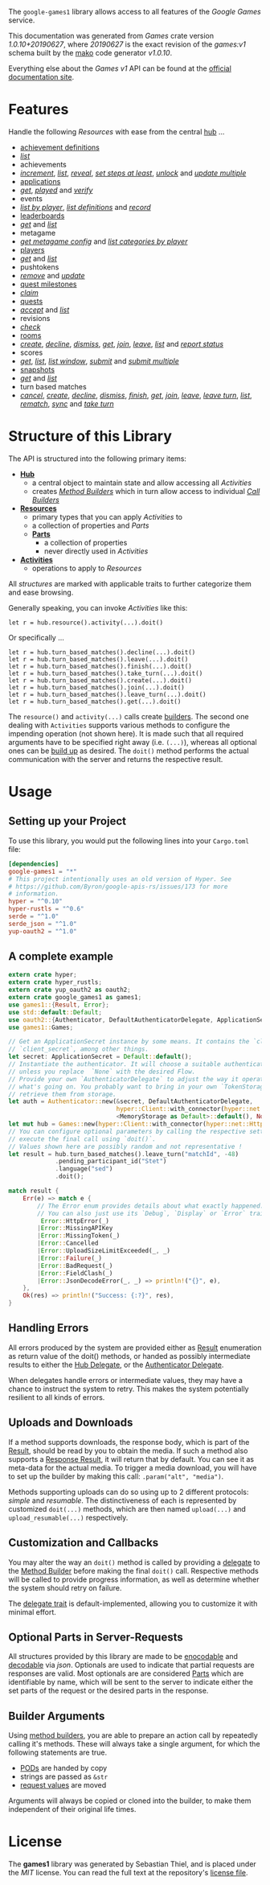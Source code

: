 <!---
DO NOT EDIT !
This file was generated automatically from 'src/mako/api/README.md.mako'
DO NOT EDIT !
-->
The `google-games1` library allows access to all features of the *Google Games* service.

This documentation was generated from *Games* crate version *1.0.10+20190627*, where *20190627* is the exact revision of the *games:v1* schema built by the [mako](http://www.makotemplates.org/) code generator *v1.0.10*.

Everything else about the *Games* *v1* API can be found at the
[official documentation site](https://developers.google.com/games/services/).
# Features

Handle the following *Resources* with ease from the central [hub](https://docs.rs/google-games1/1.0.10+20190627/google_games1/struct.Games.html) ... 

* [achievement definitions](https://docs.rs/google-games1/1.0.10+20190627/google_games1/struct.AchievementDefinition.html)
 * [*list*](https://docs.rs/google-games1/1.0.10+20190627/google_games1/struct.AchievementDefinitionListCall.html)
* achievements
 * [*increment*](https://docs.rs/google-games1/1.0.10+20190627/google_games1/struct.AchievementIncrementCall.html), [*list*](https://docs.rs/google-games1/1.0.10+20190627/google_games1/struct.AchievementListCall.html), [*reveal*](https://docs.rs/google-games1/1.0.10+20190627/google_games1/struct.AchievementRevealCall.html), [*set steps at least*](https://docs.rs/google-games1/1.0.10+20190627/google_games1/struct.AchievementSetStepsAtLeastCall.html), [*unlock*](https://docs.rs/google-games1/1.0.10+20190627/google_games1/struct.AchievementUnlockCall.html) and [*update multiple*](https://docs.rs/google-games1/1.0.10+20190627/google_games1/struct.AchievementUpdateMultipleCall.html)
* [applications](https://docs.rs/google-games1/1.0.10+20190627/google_games1/struct.Application.html)
 * [*get*](https://docs.rs/google-games1/1.0.10+20190627/google_games1/struct.ApplicationGetCall.html), [*played*](https://docs.rs/google-games1/1.0.10+20190627/google_games1/struct.ApplicationPlayedCall.html) and [*verify*](https://docs.rs/google-games1/1.0.10+20190627/google_games1/struct.ApplicationVerifyCall.html)
* events
 * [*list by player*](https://docs.rs/google-games1/1.0.10+20190627/google_games1/struct.EventListByPlayerCall.html), [*list definitions*](https://docs.rs/google-games1/1.0.10+20190627/google_games1/struct.EventListDefinitionCall.html) and [*record*](https://docs.rs/google-games1/1.0.10+20190627/google_games1/struct.EventRecordCall.html)
* [leaderboards](https://docs.rs/google-games1/1.0.10+20190627/google_games1/struct.Leaderboard.html)
 * [*get*](https://docs.rs/google-games1/1.0.10+20190627/google_games1/struct.LeaderboardGetCall.html) and [*list*](https://docs.rs/google-games1/1.0.10+20190627/google_games1/struct.LeaderboardListCall.html)
* metagame
 * [*get metagame config*](https://docs.rs/google-games1/1.0.10+20190627/google_games1/struct.MetagameGetMetagameConfigCall.html) and [*list categories by player*](https://docs.rs/google-games1/1.0.10+20190627/google_games1/struct.MetagameListCategoriesByPlayerCall.html)
* [players](https://docs.rs/google-games1/1.0.10+20190627/google_games1/struct.Player.html)
 * [*get*](https://docs.rs/google-games1/1.0.10+20190627/google_games1/struct.PlayerGetCall.html) and [*list*](https://docs.rs/google-games1/1.0.10+20190627/google_games1/struct.PlayerListCall.html)
* pushtokens
 * [*remove*](https://docs.rs/google-games1/1.0.10+20190627/google_games1/struct.PushtokenRemoveCall.html) and [*update*](https://docs.rs/google-games1/1.0.10+20190627/google_games1/struct.PushtokenUpdateCall.html)
* [quest milestones](https://docs.rs/google-games1/1.0.10+20190627/google_games1/struct.QuestMilestone.html)
 * [*claim*](https://docs.rs/google-games1/1.0.10+20190627/google_games1/struct.QuestMilestoneClaimCall.html)
* [quests](https://docs.rs/google-games1/1.0.10+20190627/google_games1/struct.Quest.html)
 * [*accept*](https://docs.rs/google-games1/1.0.10+20190627/google_games1/struct.QuestAcceptCall.html) and [*list*](https://docs.rs/google-games1/1.0.10+20190627/google_games1/struct.QuestListCall.html)
* revisions
 * [*check*](https://docs.rs/google-games1/1.0.10+20190627/google_games1/struct.RevisionCheckCall.html)
* [rooms](https://docs.rs/google-games1/1.0.10+20190627/google_games1/struct.Room.html)
 * [*create*](https://docs.rs/google-games1/1.0.10+20190627/google_games1/struct.RoomCreateCall.html), [*decline*](https://docs.rs/google-games1/1.0.10+20190627/google_games1/struct.RoomDeclineCall.html), [*dismiss*](https://docs.rs/google-games1/1.0.10+20190627/google_games1/struct.RoomDismisCall.html), [*get*](https://docs.rs/google-games1/1.0.10+20190627/google_games1/struct.RoomGetCall.html), [*join*](https://docs.rs/google-games1/1.0.10+20190627/google_games1/struct.RoomJoinCall.html), [*leave*](https://docs.rs/google-games1/1.0.10+20190627/google_games1/struct.RoomLeaveCall.html), [*list*](https://docs.rs/google-games1/1.0.10+20190627/google_games1/struct.RoomListCall.html) and [*report status*](https://docs.rs/google-games1/1.0.10+20190627/google_games1/struct.RoomReportStatuCall.html)
* scores
 * [*get*](https://docs.rs/google-games1/1.0.10+20190627/google_games1/struct.ScoreGetCall.html), [*list*](https://docs.rs/google-games1/1.0.10+20190627/google_games1/struct.ScoreListCall.html), [*list window*](https://docs.rs/google-games1/1.0.10+20190627/google_games1/struct.ScoreListWindowCall.html), [*submit*](https://docs.rs/google-games1/1.0.10+20190627/google_games1/struct.ScoreSubmitCall.html) and [*submit multiple*](https://docs.rs/google-games1/1.0.10+20190627/google_games1/struct.ScoreSubmitMultipleCall.html)
* [snapshots](https://docs.rs/google-games1/1.0.10+20190627/google_games1/struct.Snapshot.html)
 * [*get*](https://docs.rs/google-games1/1.0.10+20190627/google_games1/struct.SnapshotGetCall.html) and [*list*](https://docs.rs/google-games1/1.0.10+20190627/google_games1/struct.SnapshotListCall.html)
* turn based matches
 * [*cancel*](https://docs.rs/google-games1/1.0.10+20190627/google_games1/struct.TurnBasedMatcheCancelCall.html), [*create*](https://docs.rs/google-games1/1.0.10+20190627/google_games1/struct.TurnBasedMatcheCreateCall.html), [*decline*](https://docs.rs/google-games1/1.0.10+20190627/google_games1/struct.TurnBasedMatcheDeclineCall.html), [*dismiss*](https://docs.rs/google-games1/1.0.10+20190627/google_games1/struct.TurnBasedMatcheDismisCall.html), [*finish*](https://docs.rs/google-games1/1.0.10+20190627/google_games1/struct.TurnBasedMatcheFinishCall.html), [*get*](https://docs.rs/google-games1/1.0.10+20190627/google_games1/struct.TurnBasedMatcheGetCall.html), [*join*](https://docs.rs/google-games1/1.0.10+20190627/google_games1/struct.TurnBasedMatcheJoinCall.html), [*leave*](https://docs.rs/google-games1/1.0.10+20190627/google_games1/struct.TurnBasedMatcheLeaveCall.html), [*leave turn*](https://docs.rs/google-games1/1.0.10+20190627/google_games1/struct.TurnBasedMatcheLeaveTurnCall.html), [*list*](https://docs.rs/google-games1/1.0.10+20190627/google_games1/struct.TurnBasedMatcheListCall.html), [*rematch*](https://docs.rs/google-games1/1.0.10+20190627/google_games1/struct.TurnBasedMatcheRematchCall.html), [*sync*](https://docs.rs/google-games1/1.0.10+20190627/google_games1/struct.TurnBasedMatcheSyncCall.html) and [*take turn*](https://docs.rs/google-games1/1.0.10+20190627/google_games1/struct.TurnBasedMatcheTakeTurnCall.html)




# Structure of this Library

The API is structured into the following primary items:

* **[Hub](https://docs.rs/google-games1/1.0.10+20190627/google_games1/struct.Games.html)**
    * a central object to maintain state and allow accessing all *Activities*
    * creates [*Method Builders*](https://docs.rs/google-games1/1.0.10+20190627/google_games1/trait.MethodsBuilder.html) which in turn
      allow access to individual [*Call Builders*](https://docs.rs/google-games1/1.0.10+20190627/google_games1/trait.CallBuilder.html)
* **[Resources](https://docs.rs/google-games1/1.0.10+20190627/google_games1/trait.Resource.html)**
    * primary types that you can apply *Activities* to
    * a collection of properties and *Parts*
    * **[Parts](https://docs.rs/google-games1/1.0.10+20190627/google_games1/trait.Part.html)**
        * a collection of properties
        * never directly used in *Activities*
* **[Activities](https://docs.rs/google-games1/1.0.10+20190627/google_games1/trait.CallBuilder.html)**
    * operations to apply to *Resources*

All *structures* are marked with applicable traits to further categorize them and ease browsing.

Generally speaking, you can invoke *Activities* like this:

```Rust,ignore
let r = hub.resource().activity(...).doit()
```

Or specifically ...

```ignore
let r = hub.turn_based_matches().decline(...).doit()
let r = hub.turn_based_matches().leave(...).doit()
let r = hub.turn_based_matches().finish(...).doit()
let r = hub.turn_based_matches().take_turn(...).doit()
let r = hub.turn_based_matches().create(...).doit()
let r = hub.turn_based_matches().join(...).doit()
let r = hub.turn_based_matches().leave_turn(...).doit()
let r = hub.turn_based_matches().get(...).doit()
```

The `resource()` and `activity(...)` calls create [builders][builder-pattern]. The second one dealing with `Activities` 
supports various methods to configure the impending operation (not shown here). It is made such that all required arguments have to be 
specified right away (i.e. `(...)`), whereas all optional ones can be [build up][builder-pattern] as desired.
The `doit()` method performs the actual communication with the server and returns the respective result.

# Usage

## Setting up your Project

To use this library, you would put the following lines into your `Cargo.toml` file:

```toml
[dependencies]
google-games1 = "*"
# This project intentionally uses an old version of Hyper. See
# https://github.com/Byron/google-apis-rs/issues/173 for more
# information.
hyper = "^0.10"
hyper-rustls = "^0.6"
serde = "^1.0"
serde_json = "^1.0"
yup-oauth2 = "^1.0"
```

## A complete example

```Rust
extern crate hyper;
extern crate hyper_rustls;
extern crate yup_oauth2 as oauth2;
extern crate google_games1 as games1;
use games1::{Result, Error};
use std::default::Default;
use oauth2::{Authenticator, DefaultAuthenticatorDelegate, ApplicationSecret, MemoryStorage};
use games1::Games;

// Get an ApplicationSecret instance by some means. It contains the `client_id` and 
// `client_secret`, among other things.
let secret: ApplicationSecret = Default::default();
// Instantiate the authenticator. It will choose a suitable authentication flow for you, 
// unless you replace  `None` with the desired Flow.
// Provide your own `AuthenticatorDelegate` to adjust the way it operates and get feedback about 
// what's going on. You probably want to bring in your own `TokenStorage` to persist tokens and
// retrieve them from storage.
let auth = Authenticator::new(&secret, DefaultAuthenticatorDelegate,
                              hyper::Client::with_connector(hyper::net::HttpsConnector::new(hyper_rustls::TlsClient::new())),
                              <MemoryStorage as Default>::default(), None);
let mut hub = Games::new(hyper::Client::with_connector(hyper::net::HttpsConnector::new(hyper_rustls::TlsClient::new())), auth);
// You can configure optional parameters by calling the respective setters at will, and
// execute the final call using `doit()`.
// Values shown here are possibly random and not representative !
let result = hub.turn_based_matches().leave_turn("matchId", -48)
             .pending_participant_id("Stet")
             .language("sed")
             .doit();

match result {
    Err(e) => match e {
        // The Error enum provides details about what exactly happened.
        // You can also just use its `Debug`, `Display` or `Error` traits
         Error::HttpError(_)
        |Error::MissingAPIKey
        |Error::MissingToken(_)
        |Error::Cancelled
        |Error::UploadSizeLimitExceeded(_, _)
        |Error::Failure(_)
        |Error::BadRequest(_)
        |Error::FieldClash(_)
        |Error::JsonDecodeError(_, _) => println!("{}", e),
    },
    Ok(res) => println!("Success: {:?}", res),
}

```
## Handling Errors

All errors produced by the system are provided either as [Result](https://docs.rs/google-games1/1.0.10+20190627/google_games1/enum.Result.html) enumeration as return value of 
the doit() methods, or handed as possibly intermediate results to either the 
[Hub Delegate](https://docs.rs/google-games1/1.0.10+20190627/google_games1/trait.Delegate.html), or the [Authenticator Delegate](https://docs.rs/yup-oauth2/*/yup_oauth2/trait.AuthenticatorDelegate.html).

When delegates handle errors or intermediate values, they may have a chance to instruct the system to retry. This 
makes the system potentially resilient to all kinds of errors.

## Uploads and Downloads
If a method supports downloads, the response body, which is part of the [Result](https://docs.rs/google-games1/1.0.10+20190627/google_games1/enum.Result.html), should be
read by you to obtain the media.
If such a method also supports a [Response Result](https://docs.rs/google-games1/1.0.10+20190627/google_games1/trait.ResponseResult.html), it will return that by default.
You can see it as meta-data for the actual media. To trigger a media download, you will have to set up the builder by making
this call: `.param("alt", "media")`.

Methods supporting uploads can do so using up to 2 different protocols: 
*simple* and *resumable*. The distinctiveness of each is represented by customized 
`doit(...)` methods, which are then named `upload(...)` and `upload_resumable(...)` respectively.

## Customization and Callbacks

You may alter the way an `doit()` method is called by providing a [delegate](https://docs.rs/google-games1/1.0.10+20190627/google_games1/trait.Delegate.html) to the 
[Method Builder](https://docs.rs/google-games1/1.0.10+20190627/google_games1/trait.CallBuilder.html) before making the final `doit()` call. 
Respective methods will be called to provide progress information, as well as determine whether the system should 
retry on failure.

The [delegate trait](https://docs.rs/google-games1/1.0.10+20190627/google_games1/trait.Delegate.html) is default-implemented, allowing you to customize it with minimal effort.

## Optional Parts in Server-Requests

All structures provided by this library are made to be [enocodable](https://docs.rs/google-games1/1.0.10+20190627/google_games1/trait.RequestValue.html) and 
[decodable](https://docs.rs/google-games1/1.0.10+20190627/google_games1/trait.ResponseResult.html) via *json*. Optionals are used to indicate that partial requests are responses 
are valid.
Most optionals are are considered [Parts](https://docs.rs/google-games1/1.0.10+20190627/google_games1/trait.Part.html) which are identifiable by name, which will be sent to 
the server to indicate either the set parts of the request or the desired parts in the response.

## Builder Arguments

Using [method builders](https://docs.rs/google-games1/1.0.10+20190627/google_games1/trait.CallBuilder.html), you are able to prepare an action call by repeatedly calling it's methods.
These will always take a single argument, for which the following statements are true.

* [PODs][wiki-pod] are handed by copy
* strings are passed as `&str`
* [request values](https://docs.rs/google-games1/1.0.10+20190627/google_games1/trait.RequestValue.html) are moved

Arguments will always be copied or cloned into the builder, to make them independent of their original life times.

[wiki-pod]: http://en.wikipedia.org/wiki/Plain_old_data_structure
[builder-pattern]: http://en.wikipedia.org/wiki/Builder_pattern
[google-go-api]: https://github.com/google/google-api-go-client

# License
The **games1** library was generated by Sebastian Thiel, and is placed 
under the *MIT* license.
You can read the full text at the repository's [license file][repo-license].

[repo-license]: https://github.com/Byron/google-apis-rsblob/master/LICENSE.md
